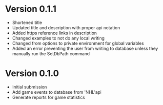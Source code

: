 # Version 0.1.1

* Shortened title 
* Updated title and description with proper api notation
* Added https reference links in description
* Changed examples to not do any local writing
* Changed from options to private environment for global variables
* Added an error preventing the user from writing to database unless they manually run the SetDbPath command

# Version 0.1.0

* Initial submission
* Add game events to database from 'NHL'api
* Generate reports for game statistics
